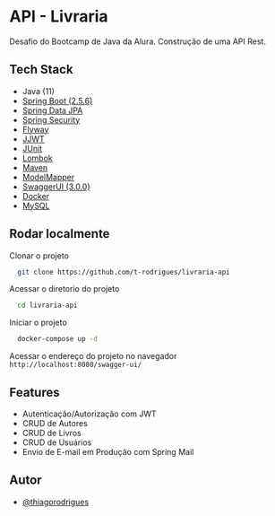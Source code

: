 
# API - Livraria

Desafio do Bootcamp de Java da Alura. Construção de uma API Rest.


## Tech Stack

- Java (11)
- [Spring Boot (2.5.6)](https://spring.io/projects/spring-boot)
- [Spring Data JPA](https://spring.io/projects/spring-data-jpa)
- [Spring Security](https://spring.io/projects/spring-security)
- [Flyway](https://flywaydb.org/)
- [JJWT](https://github.com/jwtk/jjwt)
- [JUnit](https://junit.org/junit5/)
- [Lombok](https://projectlombok.org/)
- [Maven](https://maven.apache.org/)
- [ModelMapper](http://modelmapper.org/)
- [SwaggerUI (3.0.0)](https://github.com/springfox/springfox)
- [Docker](https://www.docker.com/)
- [MySQL](https://www.mysql.com/)

## Rodar localmente

Clonar o projeto

```bash
  git clone https://github.com/t-rodrigues/livraria-api
```

Acessar o diretorio do projeto

```bash
  cd livraria-api
```

Iniciar o projeto

```bash
  docker-compose up -d
```

Acessar o endereço do projeto no navegador `http://localhost:8080/swagger-ui/`


## Features

- Autenticação/Autorização com JWT
- CRUD de Autores
- CRUD de Livros
- CRUD de Usuários
- Envio de E-mail em Produção com Spring Mail


## Autor

- [@thiagorodrigues](https://www.github.com/t-rodrigues)
